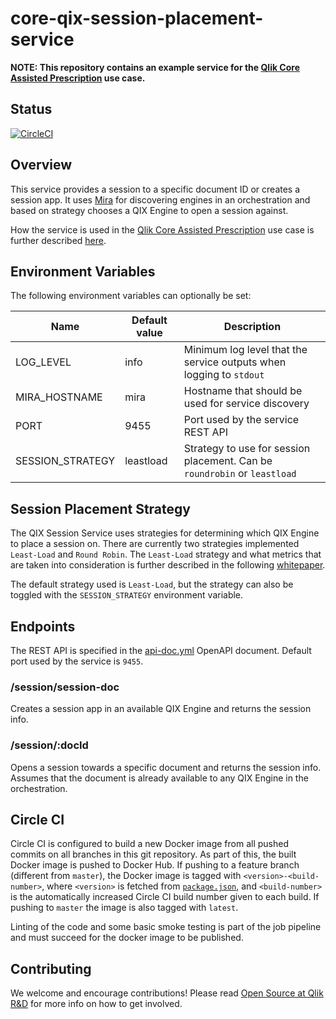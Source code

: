 # core-qix-session-placement-service

**NOTE: This repository contains an example service for the [Qlik Core Assisted Prescription](https://github.com/qlik-oss/core-assisted-prescription) use case.**

## Status

[![CircleCI](https://circleci.com/gh/qlik-oss/core-qix-session-placement-service.svg?style=shield)](https://circleci.com/gh/qlik-oss/core-qix-session-placement-service)

## Overview

This service provides a session to a specific document ID or creates a session app. It uses [Mira](https://github.com/qlik-oss/mira) for discovering engines in an orchestration and based on strategy chooses a QIX Engine to open a session against.

How the service is used in the [Qlik Core Assisted Prescription](https://github.com/qlik-oss/core-assisted-prescription) use case is further described [here](https://github.com/qlik-oss/core-assisted-prescription/blob/master/docs/system-design/qix-engine-sessions.md).

## Environment Variables

The following environment variables can optionally be set:

| Name              | Default value           | Description |
| ------------------| ----------------------- | ----------- |
| LOG_LEVEL         | info                    | Minimum log level that the service outputs when logging to `stdout` |
| MIRA_HOSTNAME     | mira                    | Hostname that should be used for service discovery |
| PORT              | 9455                    | Port used by the service REST API |
| SESSION_STRATEGY  | leastload               | Strategy to use for session placement. Can be `roundrobin` or `leastload` |

## Session Placement Strategy

The QIX Session Service uses strategies for determining which QIX Engine to place a session on. There are currently two strategies implemented `Least-Load` and `Round Robin`. The `Least-Load` strategy and what metrics that are taken into consideration is further described in the following [whitepaper](https://qlikcore.com/tutorials/scalability/newspaper/).

The default strategy used is `Least-Load`, but the strategy can also be toggled with the `SESSION_STRATEGY` environment variable.

## Endpoints

The REST API is specified in the [api-doc.yml](./doc/api-doc.yml) OpenAPI document. Default port used by the service is `9455`.

### /session/session-doc

Creates a session app in an available QIX Engine and returns the session info.

### /session/:docId

Opens a session towards a specific document and returns the session info. Assumes that the document is already available to any QIX Engine in the orchestration.

## Circle CI

Circle CI is configured to build a new Docker image from all pushed commits on all branches in this git repository. As part of this, the built Docker image is pushed to Docker Hub. If pushing to a feature branch (different from `master`), the Docker image is tagged with `<version>-<build-number>`, where `<version>` is fetched from [`package.json`](./package.json), and `<build-number>` is the automatically increased Circle CI build number given to each build. If pushing to `master` the image is also tagged with `latest`.

Linting of the code and some basic smoke testing is part of the job pipeline and must succeed for the docker image to be published.

## Contributing

We welcome and encourage contributions! Please read [Open Source at Qlik R&D](https://github.com/qlik-oss/open-source) for more info on how to get involved.
